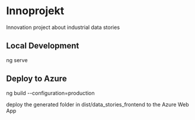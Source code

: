 # Innoprojekt
Innovation project about industrial data stories

## Local Development

ng serve


## Deploy to Azure

ng build --configuration=production

deploy the generated folder in dist/data_stories_frontend to the Azure Web App 
